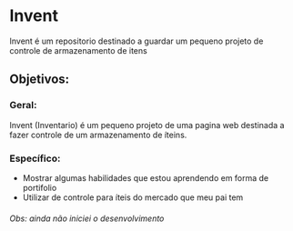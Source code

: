 # Invent
Invent é um repositorio destinado a guardar um pequeno projeto de controle de armazenamento de itens

## Objetivos:

### Geral:
Invent (Inventario) é um pequeno projeto de uma pagina web destinada a fazer controle de um armazenamento de íteins.

### Específico:
- Mostrar algumas habilidades que estou aprendendo em forma de portifolio
- Utilizar de controle para íteis do mercado que meu pai tem
###### Obs: ainda não iniciei o desenvolvimento
